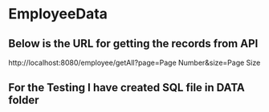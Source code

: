 # EmployeeData

## Below is the URL for getting the records from API
http://localhost:8080/employee/getAll?page=Page Number&size=Page Size
  
 ## For the Testing I have created SQL file in DATA folder
